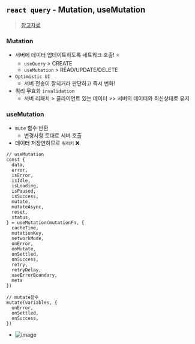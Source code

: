 ## `react query` - Mutation, useMutation
> [참고자료](https://velog.io/@tkdals0978/React-Query-Mutation%EA%B3%BC-useMutation)

### Mutation
- 서버에 데이터 업데이트하도록 네트워크 호출! ⭐
  - `useQuery` > CREATE
  - `useMutation` > READ/UPDATE/DELETE
- `Optimistic UI`
  - 서버 전송이 잘되거라 판단하고 즉시 변화!
- 쿼리 무효화 `invalidation`
  - 서버 리패치 > 클라이언트 있는 데이터 >> 서버의 데이터와 최신상태로 유지
 
### useMutation
- `mute` 함수 반환
  - 변경사항 토대로 서버 호출
- 데이터 저장안하므로 `쿼리키` ❌


```
// useMutation
const {
  data,
  error,
  isError,
  isIdle,
  isLoading,
  isPaused,
  isSuccess,
  mutate,
  mutateAsync,
  reset,
  status,
} = useMutation(mutationFn, {
  cacheTime,
  mutationKey,
  networkMode,
  onError,
  onMutate,
  onSettled,
  onSuccess,
  retry,
  retryDelay,
  useErrorBoundary,
  meta
})

// mutate함수
mutate(variables, {
  onError,
  onSettled,
  onSuccess,
})
```

- ![image](https://github.com/hyunolike/info-docs/assets/61215550/da6258aa-b124-4fbb-8486-cdec8c643d46)
